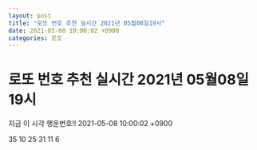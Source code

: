 ```yaml
---
layout: post
title: "로또 번호 추천 실시간 2021년 05월08일19시"
date: 2021-05-08 10:00:02 +0900
categories: 로또
---
```


# 로또 번호 추천 실시간 2021년 05월08일19시

지금 이 시각 행운번호!! 2021-05-08 10:00:02 +0900

 35  10  25  31  11  6 

